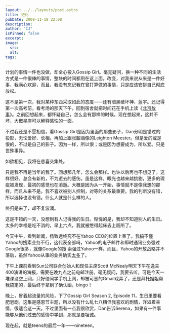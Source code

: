 ```yaml
---
layout: ../../layouts/post.astro
title: 进化
pubDate: 2008-11-18 22:08
description: 
author: "CJ"
isPinned: false
excerpt: 
image:
  src:
  alt:
tags: 
---
```

计划的事情一件也没做，却全心投入Gossip Girl。毫无疑问，换一种不同的生活方式是一件很棒的事情，整块的时间都用在这上面。改变，对我来说从来是一件好事，我满心欢迎，而且，我没有忘记我在曾打算做的事情，只是应该安排自己彻底放松。

这不是第一次，我对某种东西采取如此的态度——还有暗黑破坏神、蓝宇。还记得第一次高考前，看考场的那天下午，回到宿舍就把时间花在手机上读《<a href=" http://book.douban.com/subject/1394433/">北京故事</a>》。之前回想起来，都怀疑自己，怎么会有那样的时候。现在想起来，这并不坏，大概星座可以解释感性的一面。

不过我还是不愿相信，看Gossip Girl是因为里面的那些影子，Dan分明是错过的投影，无论爱好、长相。再加上跟张韶涵像的Leighton Meester。但是爱的或是恨的，不过是自己的影子。因为一样，所以恨；或是因为想要成为，所以爱。只是世殊事异。

如欲相见，我将在悲喜交集处。

只是我不再是当年的我了。回想那几年，怎么会那样。也许以后再也不想见了，这样很好。总会有新的，不为逝去的感伤。虽是这样，眼光也越来越挑剔，更多的瑕疵被发现，最初的感觉也在消逝。大概是因为从一开始，事情就不是像我想的那样，而且从来不是。我不喜欢被别人控制，对等的关系最重要。我的判断没有错，所以选择也没有错。什么人就是什么样的人。

终归是来了，却不复波澜。

这是不错的一天，没想到有人记得我的生日。惭愧的是，我却不知道别人的生日。太多的幸福是吃不消的，早上六点，我就被憋得起床去上厕所了。

今天中午，看到新闻，杨致远终究不在Yahoo CEO的位置上呆了。我搞不懂Yahoo的搜索业务不行，这代表全部吗，Yahoo的电子邮件和即时通讯业务强过Google很多，就像Google的搜 索强过Yahoo一样。而且，Yahoo的开放战略并不落后，虽然Yahoo从事的业务确实<a href="http://everything.yahoo.com/">太多</a>了。

下午上课前看到Sun公司联合创始人和现任主席Scott McNealy明天下午在逸夫400演讲的海报，需要在晚九点之前电邮注册。毫无疑问，我要去听，可是今天一堆课没空上网，只好借同学手机上网，却被可恶的Gmail戏弄了，还是拜托姐姐帮我搞定的，最后终于拿到了确认函，bingo！

晚上，冒着超流量的风险，下了Gossip Girl Season 2, Episode 11，生日里要看肥皂剧。这集是感恩节主题，所以没有什么乱七八糟但我喜欢的剧情，洋溢着亲情，很适合这一天。不过里面有一点我很欣赏，Dan告诉Serena，如果有一件事能够从他们过去的感情中学到，那就是要坦诚。

现在起，就是teens的最后一年——nineteen。
